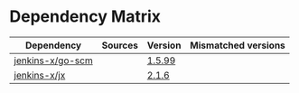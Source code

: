 # Dependency Matrix

Dependency | Sources | Version | Mismatched versions
---------- | ------- | ------- | -------------------
[jenkins-x/go-scm](https://github.com/jenkins-x/go-scm) |  | [1.5.99]() | 
[jenkins-x/jx](https://github.com/jenkins-x/jx) |  | [2.1.6](https://github.com/jenkins-x/jx/releases/tag/v2.1.6) | 
